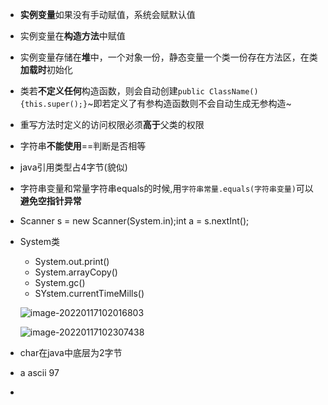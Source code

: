 + **实例变量**如果没有手动赋值，系统会赋默认值

+ 实例变量在**构造方法**中赋值

+ 实例变量存储在**堆**中，一个对象一份，静态变量一个类一份存在方法区，在类**加载时**初始化

+ 类若**不定义任何**构造函数，则会自动创建`public ClassName(){this.super();}`~即若定义了有参构造函数则不会自动生成无参构造~

+ 重写方法时定义的访问权限必须**高于**父类的权限

+ 字符串**不能使用**==判断是否相等

+ java引用类型占4字节(貌似)

+ 字符串变量和常量字符串equals的时候,用`字符串常量.equals(字符串变量)`可以**避免空指针异常**

+ Scanner s = new Scanner(System.in);int a = s.nextInt();

+ System类
  + System.out.print()
  + System.arrayCopy()
  + System.gc()
  + SYstem.currentTimeMills()
  
  ![image-20220117102016803](https://home.innky.xyz:25566/images/image-20220117102016803.png)
  
  ![image-20220117102307438](https://home.innky.xyz:25566/images/image-20220117102307438.png)
  
+ char在java中底层为2字节

+ a ascii 97

+ 
